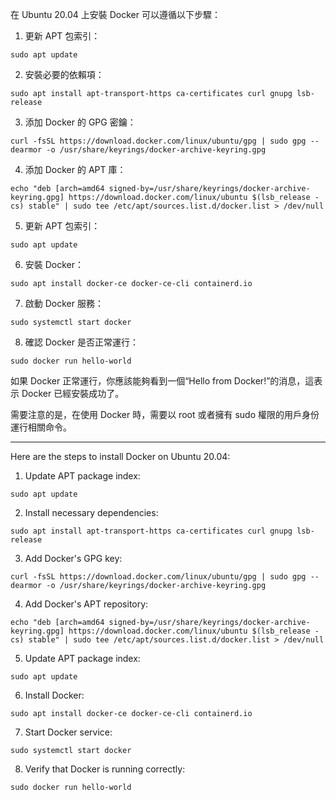 
在 Ubuntu 20.04 上安裝 Docker 可以遵循以下步驟：
1. 更新 APT 包索引：
```
sudo apt update
```
2. 安裝必要的依賴項：
```
sudo apt install apt-transport-https ca-certificates curl gnupg lsb-release
```
3. 添加 Docker 的 GPG 密鑰：
```
curl -fsSL https://download.docker.com/linux/ubuntu/gpg | sudo gpg --dearmor -o /usr/share/keyrings/docker-archive-keyring.gpg
```
4. 添加 Docker 的 APT 庫：
```
echo "deb [arch=amd64 signed-by=/usr/share/keyrings/docker-archive-keyring.gpg] https://download.docker.com/linux/ubuntu $(lsb_release -cs) stable" | sudo tee /etc/apt/sources.list.d/docker.list > /dev/null
```
5. 更新 APT 包索引：
```
sudo apt update
```
6. 安裝 Docker：
```
sudo apt install docker-ce docker-ce-cli containerd.io
```
7. 啟動 Docker 服務：
```
sudo systemctl start docker
```
8. 確認 Docker 是否正常運行：
```
sudo docker run hello-world
```
如果 Docker 正常運行，你應該能夠看到一個“Hello from Docker!”的消息，這表示 Docker 已經安裝成功了。

需要注意的是，在使用 Docker 時，需要以 root 或者擁有 sudo 權限的用戶身份運行相關命令。
***

Here are the steps to install Docker on Ubuntu 20.04:

1. Update APT package index:
```
sudo apt update
```
2. Install necessary dependencies:
```
sudo apt install apt-transport-https ca-certificates curl gnupg lsb-release
```
3. Add Docker's GPG key:
```
curl -fsSL https://download.docker.com/linux/ubuntu/gpg | sudo gpg --dearmor -o /usr/share/keyrings/docker-archive-keyring.gpg
```
4. Add Docker's APT repository:
```
echo "deb [arch=amd64 signed-by=/usr/share/keyrings/docker-archive-keyring.gpg] https://download.docker.com/linux/ubuntu $(lsb_release -cs) stable" | sudo tee /etc/apt/sources.list.d/docker.list > /dev/null
```
5. Update APT package index:
```
sudo apt update
```
6. Install Docker:
```
sudo apt install docker-ce docker-ce-cli containerd.io
```
7. Start Docker service:
```
sudo systemctl start docker
```
8. Verify that Docker is running correctly:
```
sudo docker run hello-world
```